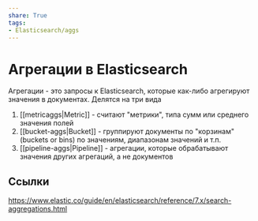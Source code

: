```yaml
---
share: True
tags: 
- Elasticsearch/aggs
---
```

# Агрегации в Elasticsearch 
Агрегации - это запросы к Elasticsearch, которые как-либо агрегируют значения в документах. Делятся на три вида
1. [[metricaggs|Metric]] - считают "метрики", типа сумм или среднего значения полей
2. [[bucket-aggs|Bucket]] - группируют документы по "корзинам" (buckets or bins) по значениям, диапазонам значений и т.п.
3. [[pipeline-aggs|Pipeline]] - агрегации, которые обрабатывают значения других агрегаций, а не документов

## Ссылки
https://www.elastic.co/guide/en/elasticsearch/reference/7.x/search-aggregations.html